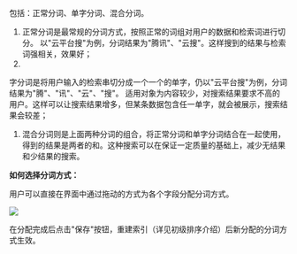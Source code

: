 包括：正常分词、单字分词、混合分词。

1. 正常分词是最常规的分词方式，按照正常的词组对用户的数据和检索词进行切分。 以"云平台搜"为例，分词结果为"腾讯"、"云搜"。这样搜到的结果与检索词强相关，效果好；
1. 
字分词是将用户输入的检索串切分成一个一个的单字，仍以"云平台搜"为例，分词结果为"腾"、"讯"、"云"、"搜"。 适用对象为内容较少，对搜索结果要求不高的用户。这样可以让搜索结果增多，但某条数据包含任一单字，就会被展示，搜索结果会较差；

1. 混合分词则是上面两种分词的组合，将正常分词和单字分词结合在一起使用，得到的结果是两者的和。这种搜索可以在保证一定质量的基础上，减少无结果和少结果的搜索。

**如何选择分词方式：**

用户可以直接在界面中通过拖动的方式为各个字段分配分词方式。

![](http://imgcache.tcecqpoc.fsphere.cn/image/mccdn.qcloud.com/img5698f3fa63d6f.png)

在分配完成后点击"保存"按钮，重建索引（详见初级排序介绍）后新分配的分词方式生效。